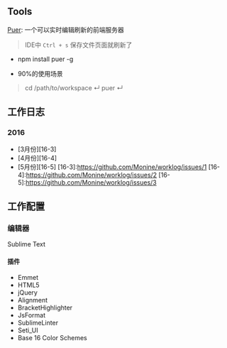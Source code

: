 Tools
---
[Puer](http://leeluolee.github.io/2014/10/24/use-puer-helpus-developer-frontend/): 一个可以实时编辑刷新的前端服务器

> IDE中 `Ctrl + s` 保存文件页面就刷新了

- npm install puer -g

- 90%的使用场景
> cd /path/to/workspace ↵
> puer ↵


工作日志
---
### 2016
- [3月份][16-3]
- [4月份][16-4]
- [5月份][16-5]
[16-3]:https://github.com/Monine/worklog/issues/1
[16-4]:https://github.com/Monine/worklog/issues/2
[16-5]:https://github.com/Monine/worklog/issues/3

工作配置
---
### 编辑器
Sublime Text
#### 插件
  - Emmet
  - HTML5
  - jQuery
  - Alignment
  - BracketHighlighter
  - JsFormat
  - SublimeLinter
  - Seti_UI
  - Base 16 Color Schemes
